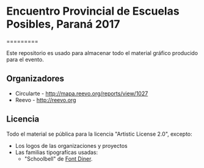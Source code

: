 # Encuentro Provincial de Escuelas Posibles, Paraná 2017
=========

Este repositorio es usado para almacenar todo el material gráfico producido para el evento.


## Organizadores

* Circularte - http://mapa.reevo.org/reports/view/1027
* Reevo - http://reevo.org
  
## Licencia

Todo el material se pública para la licencia "Artistic License 2.0", excepto:
	
* Los logos de las organizaciones y proyectos
* Las familias tipografícas usadas:
	* "Schoolbell" de [Font Diner](https://fonts.google.com/specimen/Schoolbell?category=Sans+Serif,Display,Handwriting).
